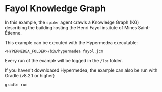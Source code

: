 # Fayol Knowledge Graph

In this example, the `spider` agent crawls a Knowledge Graph (KG)
describing the building hosting the Henri Fayol institute of
Mines Saint-Étienne.

This example can be executed with the Hypermedea executable:
```shell
<HYPERMEDEA_FOLDER>/bin/hypermedea fayol.jcm
```
Every run of the example will be logged in the `/log` folder.

If you haven't downloaded Hypermedea, the example can also be run with Gradle (v8.2.1 or higher):
```shell
gradle run
```